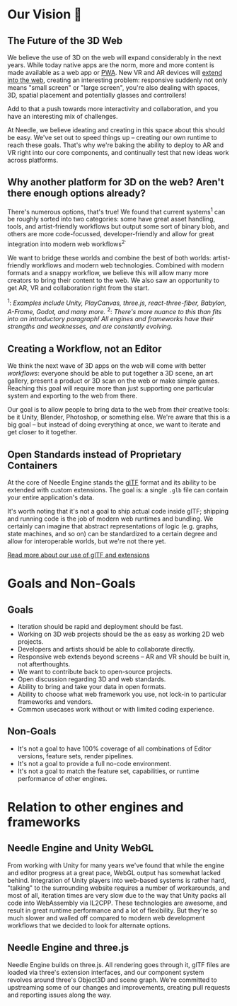 # Our Vision 🔮

## The Future of the 3D Web

We believe the use of 3D on the web will expand considerably in the next years. While today native apps are the norm, more and more content is made available as a web app or [PWA](https://web.dev/progressive-web-apps/).  New VR and AR devices will [extend into the web](https://immersive-web.github.io/webxr-samples/), creating an interesting problem: responsive suddenly not only means  "small screen" or "large screen", you're also dealing with spaces, 3D, spatial placement and potentially glasses and controllers!  

Add to that a push towards more interactivity and collaboration, and you have an interesting mix of challenges.  

At Needle, we believe ideating and creating in this space about this should be easy. We've set out to speed things up – creating our own runtime to reach these goals. That's why we're baking the ability to deploy to AR and VR right into our core components, and continually test that new ideas work across platforms. 

## Why another platform for 3D on the web? Aren't there enough options already?

There's numerous options, that's true! We found that current systems<sup>1</sup> can be roughly sorted into two categories: some have great asset handling, tools, and artist-friendly workflows but output some sort of binary blob, and others are more code-focussed, developer-friendly and allow for great integration into modern web workflows<sup>2<sup>.  

We want to bridge these worlds and combine the best of both worlds: artist-friendly workflows and modern web technologies. Combined with modern formats and a snappy workflow, we believe this will allow many more creators to bring their content to the web. We also saw an opportunity to get AR, VR and collaboration right from the start.  
  
<sup>1</sup>: _Examples include Unity, PlayCanvas, three.js, react-three-fiber, Babylon, A-Frame, Godot, and many more._
<sup>2</sup>: _There's more nuance to this than fits into an introductory paragraph! All engines and frameworks have their strengths and weaknesses, and are constantly evolving._
  
## Creating a Workflow, not an Editor
  
We think the next wave of 3D apps on the web will come with better _workflows_: everyone should be able to put together a 3D scene, an art gallery, present a product or 3D scan on the web or make simple games. Reaching this goal will require more than just supporting one particular system and exporting to the web from there.
  
Our goal is to allow people to bring data to the web from _their_ creative tools: be it Unity, Blender, Photoshop, or something else. We're aware that this is a big goal – but instead of doing everything at once, we want to iterate and get closer to it together.  
  
## Open Standards instead of Proprietary Containers

At the core of Needle Engine stands the [glTF](https://registry.khronos.org/glTF/specs/2.0/glTF-2.0.html) format and its ability to be extended with custom extensions. The goal is: a single `.glb` file can contain your entire application's data. 
  
It's worth noting that it's not a goal to ship actual code inside glTF; shipping and running code is the job of modern web runtimes and bundling. We certainly can imagine that abstract representations of logic (e.g. graphs, state machines, and so on) can be standardized to a certain degree and allow for interoperable worlds, but we're not there yet.  
  
[Read more about our use of glTF and extensions](./technical-overview.md)

# Goals and Non-Goals

## Goals
- Iteration should be rapid and deployment should be fast. 
- Working on 3D web projects should be the as easy as working 2D web projects.   
- Developers and artists should be able to collaborate directly.   
- Responsive web extends beyond screens – AR and VR should be built in, not afterthoughts.   
- We want to contribute back to open-source projects. 
- Open discussion regarding 3D and web standards. 
- Ability to bring and take your data in open formats. 
- Ability to choose what web framework you use, not lock-in to particular frameworks and vendors. 
- Common usecases work without or with limited coding experience.  

## Non-Goals
- It's not a goal to have 100% coverage of all combinations of Editor versions, feature sets, render pipelines.  
- It's not a goal to provide a full no-code environment.  
- It's not a goal to match the feature set, capabilities, or runtime performance of other engines.  
  
# Relation to other engines and frameworks  

## Needle Engine and Unity WebGL

From working with Unity for many years we've found that while the engine and editor progress at a great pace, WebGL output has somewhat lacked behind. Integration of Unity players into web-based systems is rather hard, "talking" to the surrounding website requires a number of workarounds, and most of all, iteration times are very slow due to the way that Unity packs all code into WebAssembly via IL2CPP. These technologies are awesome, and result in great runtime performance and a lot of flexibility. But they're so much slower and walled off compared to modern web development workflows that we decided to look for alternate options.  

## Needle Engine and three.js

Needle Engine builds on three.js. All rendering goes through it, glTF files are loaded via three's extension interfaces, and our component system revolves around three's Object3D and scene graph. We're committed to upstreaming some of our changes and improvements, creating pull requests and reporting issues along the way.  

